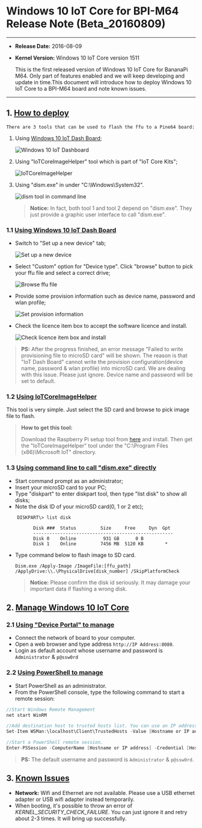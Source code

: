 # Windows 10 IoT Core for BPI-M64 Release Note (Beta_20160809)

* * *

*   **Release Date:** 2016-08-09
*   **Kernel Version:** Windows 10 IoT Core version 1511

    This is the first released version of Windows 10 IoT Core for BananaPi M64. Only part of features enabled and  we will keep developing and update in time.This document will introduce how to deploy Windows 10 IoT Core to a BPI-M64 board and note known issues.

* * *


## 1. [How to deploy](#1)

    There are 3 tools that can be used to flash the ffu to a Pine64 board:

1.  Using [Windows 10 IoT Dash Board](https://iottools.blob.core.windows.net/iotdashboardpreview/setup.exe);

    ![Windows 10 IoT Dashboard](https://github.com/Leeway213/Win10-IoT-for-A64-Release-Notes/blob/master/Pic/IoTDashboardMainPage.png)

2.  Using "IoTCoreImageHelper" tool which is part of "IoT Core Kits";

    ![IoTCoreImageHelper](https://github.com/Leeway213/Win10-IoT-for-A64-Release-Notes/blob/master/Pic/IoTImageHelper.png)

3.  Using "dism.exe" in under "C:\Windows\System32".

    ![dism tool in command line](https://github.com/Leeway213/Win10-IoT-for-A64-Release-Notes/blob/master/Pic/dism.png)    

    > **Notice:** In fact, both tool 1 and tool 2 depend on "dism.exe". They just provide a graphic user interface to call "dism.exe".

### 1.1 [Using Windows 10 IoT Dash Board](#1.1)

* Switch to "Set up a new device" tab;

    ![Set up a new device](https://github.com/Leeway213/Win10-IoT-for-A64-Release-Notes/blob/master/Pic/Set_up_an_new_device.png)

* Select "Custom" option for "Device type". Click "browse" button to pick your ffu file and select a correct drive;

    ![Browse ffu file](https://github.com/Leeway213/Win10-IoT-for-A64-Release-Notes/blob/master/Pic/Browse_ffu.png)

* Provide some provision information such as device name, password and wlan profile;

    ![Set provision information](https://github.com/Leeway213/Win10-IoT-for-A64-Release-Notes/blob/master/Pic/Set_password%26WLAN_provision.png)

* Check the licence item box to accept the software licence and install.

    ![Check licence item box and install](https://github.com/Leeway213/Win10-IoT-for-A64-Release-Notes/blob/master/Pic/Flash_processing.png)

> **PS:** After the progress finished, an error message "Failed to write provisioning file to microSD card" will be shown. The reason is that "IoT Dash Board" cannot write the provision configuration(device name, password & wlan profile) into microSD card. We are dealing with this issue. Please just ignore. Device name and password will be set to default.

### 1.2 [Using IoTCoreImageHelper](#1.2)

This tool is very simple. Just select the SD card and browse to pick image file to flash.

> **How to get this tool:** 
>
> Download the Raspberry Pi setup tool from [here](http://go.microsoft.com/fwlink/?LinkId=691711) and install. Then get the "IoTCoreImageHelper" tool under the "C:\Program Files (x86)\Microsoft IoT\" directory.

### 1.3 [Using command line to call "dism.exe" directly](#1.3)

*   Start command prompt as an administrator;
*   Insert your microSD card to your PC;
*   Type "diskpart" to enter diskpart tool, then type "list disk" to show all disks;
*   Note the disk ID of your microSD card(0, 1 or 2 etc);

```shell
    DISKPART\> list disk

          Disk ###  Status         Size     Free     Dyn  Gpt
          ----------------------------------------------------
          Disk 0    Online          931 GB      0 B
          Disk 1    Online         7456 MB  5120 KB        *
```

* Type command below to flash image to SD card.

    `Dism.exe /Apply-Image /ImageFile:[ffu_path] /ApplyDrive:\\.\PhysicalDrive[disk_number] /SkipPlatformCheck`

    > **Notice:** Please confirm the disk id seriously. It may damage your important data if flashing a wrong disk.

## 2. [Manage Windows 10 IoT Core](#2)

### 2.1 [Using "Device Portal" to manage](#2.1)

*   Connect the network of board to your computer.
*   Open a web browser and type address `http://IP Address:8080`.
*   Login as default account whose username and password is `Administrator` & `p@ssw0rd`

### 2.2 [Using PowerShell to manage](#2.2)

*   Start PowerShell as an administrator.
*   From the PowerShell console, type the following command to start a remote session:

```C
//Start Windows Remote Management
net start WinRM 

//Add destination host to trusted hosts list. You can use an IP address as a value.
Set-Item WSMan:\localhost\Client\TrustedHosts -Value [Hostname or IP address]

//Start a PowerShell remote session.
Enter-PSSession -ComputerName [Hostname or IP address] -Credential [Hostname or IP address]\[username]
```
>**PS:** The default username and password is `Administrator` & `p@ssw0rd`.

## 3. [Known Issues](#3)

*   **Network:** Wifi and Ethernet are not available. Please use a USB ethernet adapter or USB wifi adapter instead temporarily.
*   When booting, it's possible to throw an error of *KERNEL_SECURITY_CHECK_FAILURE*. You can just ignore it and retry about 2-3 times. It will bring up successfully.